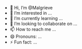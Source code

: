 - 👋 Hi, I’m @Malgrieve
- 👀 I’m interested in ...
- 🌱 I’m currently learning ...
- 💞️ I’m looking to collaborate on ...
- 📫 How to reach me ...
- 😄 Pronouns: ...
- ⚡ Fun fact: ...

<!---
Malgrieve/Malgrieve is a ✨ special ✨ repository because its `README.md` (this file) appears on your GitHub profile.
You can click the Preview link to take a look at your changes.
--->
